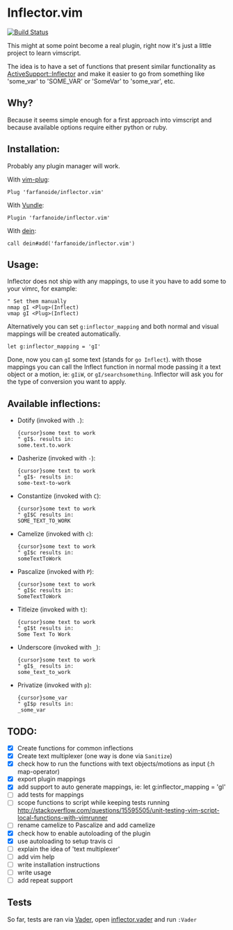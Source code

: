 Inflector.vim
=============

[![Build Status](https://travis-ci.org/farfanoide/inflector.vim.svg?branch=master)](https://travis-ci.org/farfanoide/inflector.vim)

This might at some point become a real plugin, right now it's just a little
project to learn vimscript.

The idea is to have a set of functions that present similar functionality as
[ActiveSupport::Inflector][inflector] and make it easier to go from something
like 'some_var' to 'SOME_VAR' or 'SomeVar' to 'some_var', etc.

Why?
----
Because it seems simple enough for a first approach into vimscript and because
available options require either python or ruby.

Installation:
-------------

Probably any plugin manager will work.

With [vim-plug][vim-plug]:

```vim
Plug 'farfanoide/inflector.vim'
```

With [Vundle][vundle]:

```vim
Plugin 'farfanoide/inflector.vim'
```

With [dein][dein]:

```vim
call dein#add('farfanoide/inflector.vim')
```

Usage:
------

Inflector does not ship with any mappings, to use it you have to add some to
your vimrc, for example:

```vim
" Set them manually
nmap gI <Plug>(Inflect)
vmap gI <Plug>(Inflect)
```

Alternatively you can set `g:inflector_mapping` and both normal and visual
mappings will be created automatically.

```vim
let g:inflector_mapping = 'gI'
```

Done, now you can `gI` some text (stands for `go Inflect`).
with those mappings you can call the Inflect function in normal mode passing it
a text object or a motion, ie: `gIiW`, or `gI/searchsomething`. Inflector will
ask you for the type of conversion you want to apply.

Available inflections:
----------------------

- Dotify (invoked with `.`):

    ```vim
    {cursor}some text to work
    " gI$. results in:
    some.text.to.work
    ```

- Dasherize (invoked with `-`):

    ```vim
    {cursor}some text to work
    " gI$- results in:
    some-text-to-work
    ```

- Constantize (invoked with `C`):

    ```vim
    {cursor}some text to work
    " gI$C results in:
    SOME_TEXT_TO_WORK
    ```

- Camelize (invoked with `c`):

    ```vim
    {cursor}some text to work
    " gI$c results in:
    someTextToWork
    ```
- Pascalize (invoked with `P`):

    ```vim
    {cursor}some text to work
    " gI$c results in:
    SomeTextToWork
    ```

- Titleize (invoked with `t`):

    ```vim
    {cursor}some text to work
    " gI$t results in:
    Some Text To Work
    ```

- Underscore (invoked with `_`):

    ```vim
    {cursor}some text to work
    " gI$_ results in:
    some_text_to_work
    ```

- Privatize (invoked with `p`):

    ```vim
    {cursor}some_var
    " gI$p results in:
    _some_var
    ```

TODO:
-----

- [x] Create functions for common inflections
- [x] Create text multiplexer (one way is done via `Sanitize`)
- [x] check how to run the functions with text objects/motions as input (:h map-operator)
- [x] export plugin mappings
- [x] add support to auto generate mappings, ie: let g:inflector_mapping = 'gI'
- [ ] add tests for mappings
- [ ] scope functions to script while keeping tests running http://stackoverflow.com/questions/15595505/unit-testing-vim-script-local-functions-with-vimrunner
- [ ] rename camelize to Pascalize and add camelize
- [x] check how to enable autoloading of the plugin
- [x] use autoloading to setup travis ci
- [ ] explain the idea of 'text multiplexer'
- [ ] add vim help
- [ ] write installation instructions
- [ ] write usage
- [ ] add repeat support

Tests
-----

So far, tests are ran via [Vader][vader], open
[inflector.vader](./test/inflector.vader) and run `:Vader`

[inflector]: http://api.rubyonrails.org/classes/ActiveSupport/Inflector.html
[vader]: https://github.com/junegunn/vader.vim
[vim-plug]: https://github.com/junegunn/vim-plug
[vundle]: https://github.com/VundleVim/Vundle.vim
[dein]: https://github.com/Shougo/dein.vim
